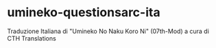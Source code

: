 # umineko-questionsarc-ita
Traduzione Italiana di "Umineko No Naku Koro Ni" (07th-Mod) a cura di CTH Translations
